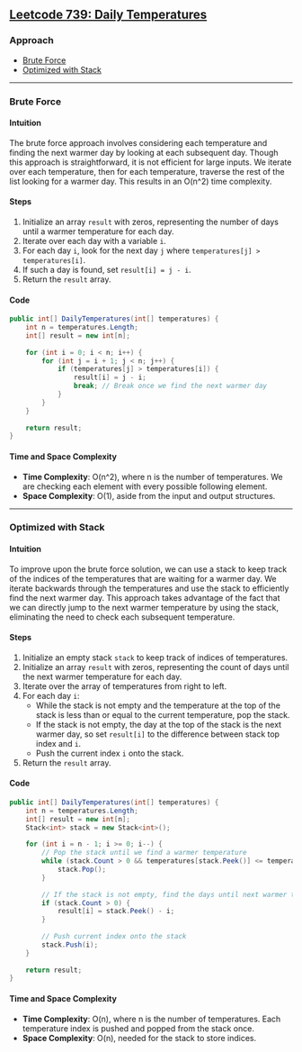 ## [Leetcode 739: Daily Temperatures](https://leetcode.com/problems/daily-temperatures/)

### Approach
- [Brute Force](#brute-force)
- [Optimized with Stack](#optimized-with-stack)

---

### Brute Force

#### Intuition
The brute force approach involves considering each temperature and finding the next warmer day by looking at each subsequent day. Though this approach is straightforward, it is not efficient for large inputs. We iterate over each temperature, then for each temperature, traverse the rest of the list looking for a warmer day. This results in an O(n^2) time complexity.

#### Steps
1. Initialize an array `result` with zeros, representing the number of days until a warmer temperature for each day.
2. Iterate over each day with a variable `i`.
3. For each day `i`, look for the next day `j` where `temperatures[j] > temperatures[i]`.
4. If such a day is found, set `result[i] = j - i`.
5. Return the `result` array.

#### Code
```csharp
public int[] DailyTemperatures(int[] temperatures) {
    int n = temperatures.Length;
    int[] result = new int[n];
    
    for (int i = 0; i < n; i++) {
        for (int j = i + 1; j < n; j++) {
            if (temperatures[j] > temperatures[i]) {
                result[i] = j - i;
                break; // Break once we find the next warmer day
            }
        }
    }
    
    return result;
}
```

#### Time and Space Complexity
- **Time Complexity**: O(n^2), where n is the number of temperatures. We are checking each element with every possible following element.
- **Space Complexity**: O(1), aside from the input and output structures.

---

### Optimized with Stack

#### Intuition
To improve upon the brute force solution, we can use a stack to keep track of the indices of the temperatures that are waiting for a warmer day. We iterate backwards through the temperatures and use the stack to efficiently find the next warmer day. This approach takes advantage of the fact that we can directly jump to the next warmer temperature by using the stack, eliminating the need to check each subsequent temperature.

#### Steps
1. Initialize an empty stack `stack` to keep track of indices of temperatures.
2. Initialize an array `result` with zeros, representing the count of days until the next warmer temperature for each day.
3. Iterate over the array of temperatures from right to left.
4. For each day `i`:
   - While the stack is not empty and the temperature at the top of the stack is less than or equal to the current temperature, pop the stack.
   - If the stack is not empty, the day at the top of the stack is the next warmer day, so set `result[i]` to the difference between stack top index and `i`.
   - Push the current index `i` onto the stack.
5. Return the `result` array.

#### Code
```csharp
public int[] DailyTemperatures(int[] temperatures) {
    int n = temperatures.Length;
    int[] result = new int[n];
    Stack<int> stack = new Stack<int>();
    
    for (int i = n - 1; i >= 0; i--) {
        // Pop the stack until we find a warmer temperature
        while (stack.Count > 0 && temperatures[stack.Peek()] <= temperatures[i]) {
            stack.Pop();
        }
        
        // If the stack is not empty, find the days until next warmer temperature
        if (stack.Count > 0) {
            result[i] = stack.Peek() - i;
        }
        
        // Push current index onto the stack
        stack.Push(i);
    }
    
    return result;
}
```

#### Time and Space Complexity
- **Time Complexity**: O(n), where n is the number of temperatures. Each temperature index is pushed and popped from the stack once.
- **Space Complexity**: O(n), needed for the stack to store indices.

